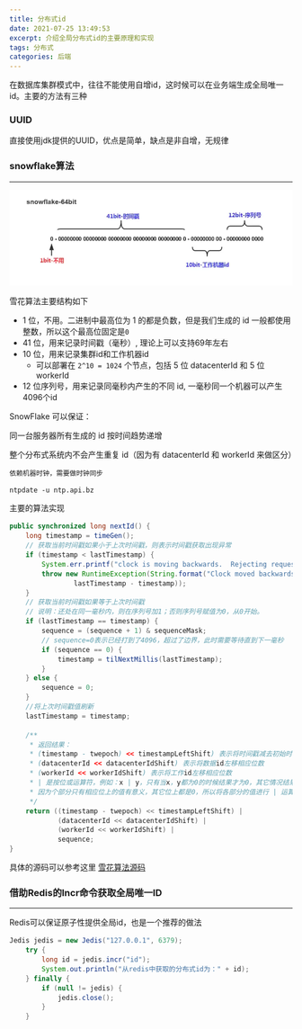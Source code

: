 ```yaml
---
title: 分布式id
date: 2021-07-25 13:49:53
excerpt: 介绍全局分布式id的主要原理和实现
tags: 分布式
categories: 后端
---
```


在数据库集群模式中，往往不能使用自增id，这时候可以在业务端生成全局唯一id。主要的方法有三种

### UUID
直接使用jdk提供的UUID，优点是简单，缺点是非自增，无规律

### snowflake算法

---

![雪花算法](/img/snowflake.png)

雪花算法主要结构如下
+ 1 位，不用。二进制中最高位为 1 的都是负数，但是我们生成的 id 一般都使用整数，所以这个最高位固定是`0`
+ 41 位，用来记录时间戳（毫秒）, 理论上可以支持69年左右
+ 10 位，用来记录集群id和工作机器id
  - 可以部署在 `2^10 = 1024` 个节点，包括 5 位 datacenterId 和 5 位 workerId
+ 12 位序列号，用来记录同毫秒内产生的不同 id, 一毫秒同一个机器可以产生4096个id

SnowFlake 可以保证：



同一台服务器所有生成的 id 按时间趋势递增

整个分布式系统内不会产生重复 id（因为有 datacenterId 和 workerId 来做区分）

`依赖机器时钟，需要做时钟同步`
```shell
ntpdate -u ntp.api.bz
```
主要的算法实现
```java
public synchronized long nextId() {
    long timestamp = timeGen();
    // 获取当前时间戳如果小于上次时间戳，则表示时间戳获取出现异常
    if (timestamp < lastTimestamp) {
        System.err.printf("clock is moving backwards.  Rejecting requests until %d.", lastTimestamp);
        throw new RuntimeException(String.format("Clock moved backwards.  Refusing to generate id for %d milliseconds",
                lastTimestamp - timestamp));
    }
    // 获取当前时间戳如果等于上次时间戳
    // 说明：还处在同一毫秒内，则在序列号加1；否则序列号赋值为0，从0开始。
    if (lastTimestamp == timestamp) {
        sequence = (sequence + 1) & sequenceMask;
        // sequence=0表示已经打到了4096，超过了边界，此时需要等待直到下一毫秒
        if (sequence == 0) {
            timestamp = tilNextMillis(lastTimestamp);
        }
    } else {
        sequence = 0;
    }
    //将上次时间戳值刷新
    lastTimestamp = timestamp;

    /**
     * 返回结果：
     * (timestamp - twepoch) << timestampLeftShift) 表示将时间戳减去初始时间戳，再左移相应位数
     * (datacenterId << datacenterIdShift) 表示将数据id左移相应位数
     * (workerId << workerIdShift) 表示将工作id左移相应位数
     * | 是按位或运算符，例如：x | y，只有当x，y都为0的时候结果才为0，其它情况结果都为1。
     * 因为个部分只有相应位上的值有意义，其它位上都是0，所以将各部分的值进行 | 运算就能得到最终拼接好的id
     */
    return ((timestamp - twepoch) << timestampLeftShift) |
            (datacenterId << datacenterIdShift) |
            (workerId << workerIdShift) |
            sequence;
}
```

具体的源码可以参考这里 [雪花算法源码](https://github.com/jsrdxzw/improve-java/blob/master/id_worker/src/main/java/globalid/IdWorker.java)

### 借助Redis的Incr命令获取全局唯⼀ID

---

Redis可以保证原子性提供全局id，也是一个推荐的做法

```java
Jedis jedis = new Jedis("127.0.0.1", 6379);
    try {
        long id = jedis.incr("id");
        System.out.println("从redis中获取的分布式id为：" + id);
    } finally {
        if (null != jedis) {
            jedis.close();
        } 
    }
```